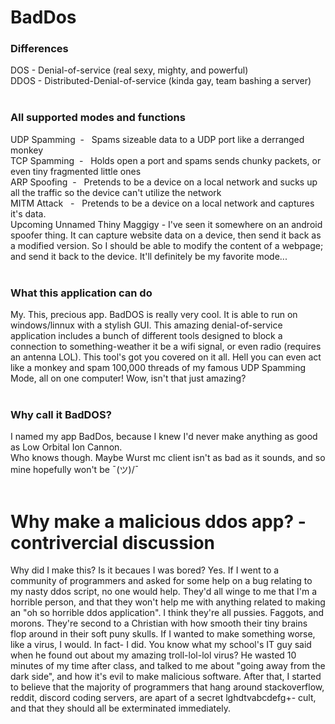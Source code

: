 # BadDos
### Differences
DOS  - Denial-of-service (real sexy, mighty, and powerful)<br>
DDOS - Distributed-Denial-of-service (kinda gay, team bashing a server)
<br><br>
### All supported modes and functions
UDP Spamming&nbsp;&nbsp;-&nbsp;&nbsp;&nbsp;Spams sizeable data to a UDP port like a derranged monkey<br>
TCP Spamming&nbsp;&nbsp;-&nbsp;&nbsp;&nbsp;Holds open a port and spams sends chunky packets, or even tiny fragmented little ones<br>
ARP Spoofing&nbsp;&nbsp;-&nbsp;&nbsp;&nbsp;Pretends to be a device on a local network and sucks up all the traffic so the device can't utilize the network<br>
MITM Attack&nbsp;&nbsp;&nbsp;-&nbsp;&nbsp;&nbsp;Pretends to be a device on a local network and captures it's data.<br>
Upcoming Unnamed Thiny Maggigy  -  I've seen it somewhere on an android spoofer thing. It can capture website data on a device, then send it back as a modified version. So I should be able to modify the content of a webpage; and send it back to the device. It'll definitely be my favorite mode...
<br><br>
### What this application can do
My. This, precious app. BadDOS is really very cool. It is able to run on windows/linnux with a stylish GUI. This amazing denial-of-service application includes a bunch of different tools designed to block a connection to something-weather it be a wifi signal, or even radio (requires an antenna LOL). This tool's got you covered on it all. Hell you can even act like a monkey and spam 100,000 threads of my famous UDP Spamming Mode, all on one computer! Wow, isn't that just amazing?
<br><br>
### Why call it BadDOS?
I named my app BadDos, because I knew I'd never make anything as good as Low Orbital Ion Cannon.<br>
Who knows though. Maybe Wurst mc client isn't as bad as it sounds, and so mine hopefully won't be ¯\(ツ)/¯
<br><br>
# Why make a malicious ddos app? - contrivercial discussion
Why did I make this? Is it becaues I was bored? Yes.
If I went to a community of programmers and asked for some help on a bug relating to my nasty ddos script, no one would help.
They'd all winge to me that I'm a horrible person, and that they won't help me with anything related to making an "oh so horrible ddos application".
I think they're all pussies. Faggots, and morons. They're second to a Christian with how smooth their tiny brains flop around in their soft puny skulls.
If I wanted to make something worse, like a virus, I would. In fact- I did. You know what my school's IT guy said when he found out about my amazing troll-lol-lol virus?
He wasted 10 minutes of my time after class, and talked to me about "going away from the dark side", and how it's evil to make malicious software. After that, I started to believe
that the majority of programmers that hang around stackoverflow, reddit, discord coding servers, are apart of a secret lghdtvabcdefg+- cult, and that they should all be exterminated immediately.
